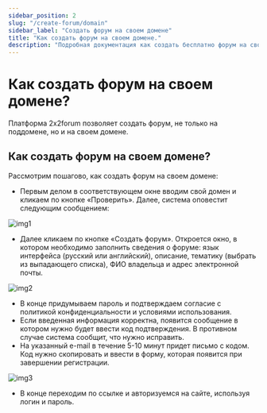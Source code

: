 ```yaml
---
sidebar_position: 2
slug: "/create-forum/domain"
sidebar_label: "Создать форум на своем домене"
title: "Как создать форум на своем домене."
description: "Подробная документация как создать бесплатно форум на своем домене."
---
```


# Как создать форум на своем домене?

Платформа 2x2forum позволяет создать форум, не только на поддомене, но и на своем домене.

## Как создать форум на своем домене?

Рассмотрим пошагово, как создать форум на своем домене:

- Первым делом в соответствующем окне вводим свой домен и кликаем по кнопке «Проверить».
  Далее, система оповестит следующим сообщением:

![img1](/img/domain1.png)

- Далее кликаем по кнопке «Создать форум». Откроется окно, в котором необходимо заполнить сведения о форуме: язык интерфейса (русский или английский), описание, тематику (выбрать из выпадающего списка), ФИО владельца и адрес электронной почты.

![img2](/img/sub2.png)

- В конце придумываем пароль и подтверждаем согласие с политикой конфиденциальности и условиями использования.
- Если введенная информация корректна, появится сообщение в котором нужно будет ввести код подтверждения. В противном случае система сообщит, что нужно исправить.
- На указанный e-mail в течение 5-10 минут придет письмо с кодом. Код нужно скопировать и ввести в форму, которая появится при завершении регистрации.

![img3](/img/domain2.png)

- В конце переходим по ссылке и авторизуемся на сайте, используя логин и пароль.
